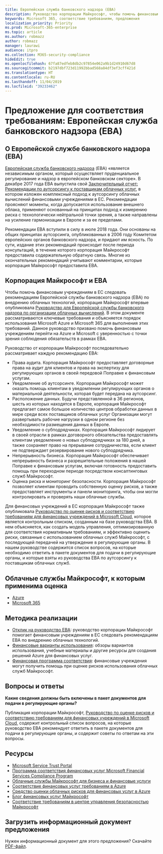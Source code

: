 ```yaml
---
title: Европейская служба банковского надзора (EBA)
description: Руководство корпорации Майкрософт, чтобы помочь финансовым учреждениям в ЕС следовать рекомендациям EBA по внедрению облачных технологий.
keywords: Microsoft 365, соответствие требованиям, предложения
localization_priority: Priority
ms.prod: Microsoft-365-enterprise
ms.topic: article
ms.author: robmazz
author: robmazz
manager: laurawi
audience: itpro
ms.collection: M365-security-compliance
hideEdit: true
ms.openlocfilehash: 67fa87edfeb8db2c97854e062a9b1d24910d67d8
ms.sourcegitcommit: b2197dbf723d11992bbad568a84df3ef3cff421d
ms.translationtype: HT
ms.contentlocale: ru-RU
ms.lasthandoff: 11/04/2019
ms.locfileid: "39233462"
---
```

# <a name="compliance-offering-european-banking-authority-eba"></a>Предложение для соответствия требованиям: Европейская служба банковского надзора (EBA)

## <a name="about-the-eba"></a>О Европейской службе банковского надзора (EBA)

[Европейская служба банковского надзора](https://eba.europa.eu/) (EBA) «является независимым органом, который осуществляет пруденциальное регулирование и надзор в европейском банковском секторе». В декабре 2017 года EBA выпустила свой [Заключительный отчет: Рекомендации по аутсорсингу к поставщикам облачных услуг](https://eba.europa.eu/documents/10180/2170121/Final+draft+Recommendations+on+Cloud+Outsourcing+%28EBA-Rec-2017-03%29.pdf/5fa5cdde-3219-4e95-946d-0c0d05494362), в котором изложен комплексный подход к аутсорсингу облачных вычислений финансовыми учреждениями в ЕС. Рекомендации проясняют моменты, когда допускается использование внешнего облака, применяют основанный на принципах подход к измерению риска с технологически нейтральной точки зрения, а также направлены на усиление гармонизации в Европе и за ее пределами.

Рекомендации EBA вступили в силу в июле 2018 года. Они основаны на общих принципах аутсорсинга, опубликованных в 2006 году Комитетом европейских органов банковского надзора, и придают им ясность. По сути, издание этих рекомендаций происходит после периода консультаций, в течение которого корпорация Майкрософт предоставила содержательную обратную связь. Многие из окончательных рекомендаций учитывают комментарии, которые корпорация Майкрософт предоставила EBA.

## <a name="microsoft-and-the-eba"></a>Корпорация Майкрософт и EBA

Чтобы помочь финансовым учреждениям в ЕС следовать рекомендациям Европейской службы банковского надзора (EBA) по внедрению облачных технологий, корпорация Майкрософт впервые опубликовала [Руководство для Европейской службы банковского надзора по организации облачных вычислений](https://aka.ms/FinServ-Guide-EuBankAuth). В этом документе рассматриваются ключевые требования и объясняется порядок использования Microsoft Azure и Microsoft 365 для выполнения этих требований. Данное руководство призвано помочь финансовым учреждениям перейти на Azure и Microsoft с уверенностью с точки зрения соблюдения обязательств в рамках EBA.

Руководство от корпорации Майкрософт последовательно рассматривает каждую рекомендацию EBA:

- Права аудита. Корпорация Майкрософт предоставляет договорные права на аудит для клиентов и права на экспертизу для регулирующих органов в своей передовой Поправке к финансовым услугам.
- Уведомление об аутсорсинге. Корпорация Майкрософт может оказать помощь клиентам в уведомлении регулирующих органов о материальной деятельности, которая будет передана на аутсорсинг.
- Расположение данных. Будучи представленной в 36 регионов, шесть из которых находятся в Европе, корпорация Майкрософт предлагает самое большое количество центров обработки данных в мире среди всех поставщиков облачных услуг Организации могут развертывать рабочие нагрузки в одном регионе без необходимости размещения данных в Европе.
- Уведомление о субподрядчиках. Корпорация Майкрософт лидирует в своей отрасли в рамках договорного обязательства предоставлять клиентам уведомление о новых субподрядчиках за 180 дней, а также сохраняет право на прерывание сотрудничества, если клиент не подтверждает резервирование нового субподрядчика.
- Непрерывность бизнеса. Корпорация Майкрософт обеспечивает непрерывность бизнеса и разрешительные положения в нашей Поправке к финансовым услугам, включая готовность предоставить помощь при переходном периоде посредством консалтинговых служб Майкрософт.
- Оценка риска и мониторинг безопасности. Корпорация Майкрософт позволяет клиентам проводить собственную оценку рисков, а также предоставляет инструменты и панели мониторинга, чтобы они могли контролировать и проверять наши облачные службы.

Для финансовых учреждений в ЕС корпорация Майкрософт также опубликовала [Руководство по оценке рисков и соответствию требованиям для финансовых учреждений в Microsoft Cloud](https://aka.ms/RiskGovernanceGuide), которое является контрольным списком, созданным на базе руководства EBA. В нем объясняется, как создать модель управления, оптимизированную для соответствия нормативным требованиям, и эффективно оценить риски, связанные с использованием облачных служб Майкрософт, с последующей передачей на утверждение в регулирующие органы. В нашем руководстве содержится список вопросов, на которые необходимо ответить в пакете документов для подачи в регулирующие органы, и которые взяты из руководства EBA по аутсорсингу к поставщикам облачных служб.

## <a name="microsoft-in-scope-cloud-services"></a>Облачные службы Майкрософт, к которым применима оценка

- [Azure](https://aka.ms/AzureCompliance)
- [Microsoft 365](https://aka.ms/o365-compliance-framework)

## <a name="how-to-implement"></a>Методика реализации

- [Отклик на руководство EBA](https://aka.ms/FinServ-Guide-EuBankAuth): руководство корпорации Майкрософт помогает финансовым учреждениям в ЕС следовать рекомендациям EBA по внедрению облачных технологий.
- [Финансовые варианты использования](https://docs.microsoft.com/azure/industry/financial/): обзоры вариантов использования, учебные материалы и другие ресурсы для создания решений Azure для финансовых услуг.
- [Финансовая программа соответствия](https://aka.ms/FSCP-Print): финансовые учреждения могут получить помощь при оценке рисков использования облачных служб Майкрософт.

## <a name="frequently-asked-questions"></a>Вопросы и ответы

**Какие сведения должны быть включены в пакет документов для подачи в регулирующие органы?**

Публикация корпорации Майкрософт, [Руководство по оценке рисков и соответствию требованиям для финансовых учреждений в Microsoft Cloud](https://aka.ms/RiskGovernanceGuide), содержит контрольный список вопросов, на которые руководство EBA рекомендует ответить в пакете документов для подачи в регулирующие органы, и содержит советы по ответам на эти вопросы.

## <a name="resources"></a>Ресурсы

- [Microsoft Service Trust Portal](https://aka.ms/STP)
- [Программа соответствия финансовых услуг Microsoft Financial Services Compliance Program](https://aka.ms/FSCP-Print)
- [Облачные службы Майкрософт для бизнеса и финансовые услуги](https://www.microsoft.com/trustcenter/cloudservices/financialservices)
- [Соответствие финансовых услуг требованиям в Azure](https://azure.microsoft.com/resources/videos/azurecon-2015-financial-services-compliance-in-azure/)
- [Средство оценки облачных рисков для финансовых услуг в Azure](https://aka.ms/FFIEC-CSDT)
- [Блог финансовых услуг Майкрософт](https://techcommunity.microsoft.com/t5/Financial-Services-Blog/bg-p/FinancialServicesBlog)
- [Соответствие требованиям в центре управления безопасностью Майкрософт](https://www.microsoft.com/trust-center/compliance/compliance-overview)

## <a name="download-the-offering-backgrounder"></a>Загрузить информационный документ предложения

Нужен информационный документ для этого предложения? Скачайте [PDF-файл](https://download.microsoft.com/download/A/9/3/A93DEE11-4758-4E03-8035-D8C5843B70C2/EBA-Compliance.pdf).

